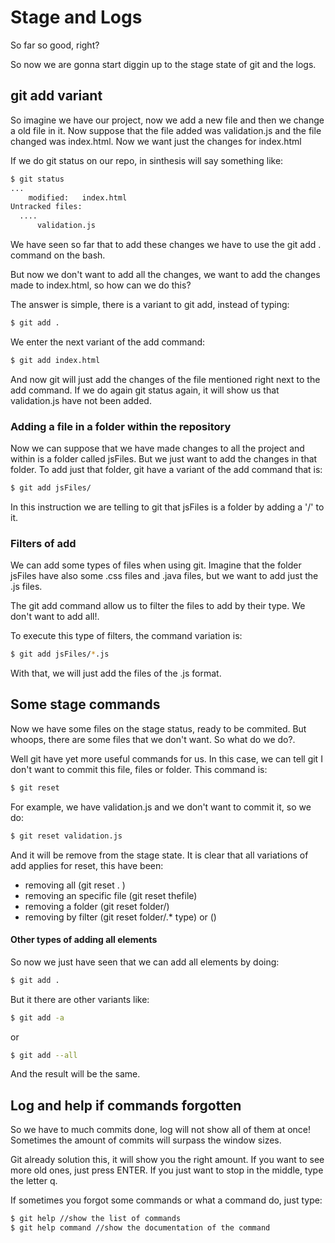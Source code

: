 # Stage and Logs
So far so good, right?

So now we are gonna start diggin up to the stage state of git and the logs.
## git add variant
So imagine we have our project, now we add a new file and then we change a old file in it. Now suppose that the file added was validation.js and the file changed was index.html. Now we want just the changes for index.html

If we do git status on our repo, in sinthesis will say something like:
```bash
$ git status
...
    modified:   index.html
Untracked files:
  ....
      validation.js
```

We have seen so far that to add these changes we have to use the git add . command on the bash.

But now we don't want to add all the changes, we want to add the changes made to index.html, so how can we do this?

The answer is simple, there is a variant to git add, instead of typing:
```bash
$ git add .
```
We enter the next variant of the add command:
```bash
$ git add index.html
```
And now git will just add the changes of the file mentioned right next to the add command.
If we do again git status again, it will show us that validation.js have not been added.
### Adding a file in a folder within the repository
Now we can suppose that we have made changes to all the project and within is a folder called jsFiles. But we just want to add the changes in that folder.
To add just that folder, git have a variant of the add command that is:
```bash
$ git add jsFiles/
```
In this instruction we are telling to git that jsFiles is a folder by adding a '/' to it.

### Filters of add
We can add some types of files when using git.
Imagine that the folder jsFiles have also some .css files and .java files, but we want to add just the .js files.

The git add command allow us to filter the files to add by their type. We don't want to add all!.

To execute this type of filters, the command variation is:
```bash
$ git add jsFiles/*.js
```
With that, we will just add the files of the .js format.

## Some stage commands

Now we have some files on the stage status, ready to be commited. But whoops, there are some files that we don't want. So what do we do?.

Well git have yet more useful commands for us. In this case, we can tell git I don't want to commit this file, files or folder. This command is:
```bash
$ git reset
```
For example, we have validation.js and we don't want to commit it, so we do:
```bash
$ git reset validation.js
```
And it will be remove from the stage state.
It is clear that all variations of add applies for reset, this have been:
* removing all (git reset . )
* removing an specific file (git reset thefile)
* removing a folder (git reset folder/)
* removing by filter (git reset folder/.* type) or ()

#### Other types of adding all elements

So now we just have seen that we can add all elements by doing:
```bash
$ git add .
```
But it there are other variants like:
```bash
$ git add -a
```
or
```bash
$ git add --all
```

And the result will be the same.

## Log and help if commands forgotten
So we have to much commits done, log will not show all of them at once! Sometimes the amount of commits will surpass the window sizes.

Git already solution this, it will show you the right amount. If you want to see more old ones, just press ENTER. If you just want to stop in the middle, type the letter q.

If sometimes you forgot some commands or what a command do, just type:
```bash
$ git help //show the list of commands
$ git help command //show the documentation of the command
```
